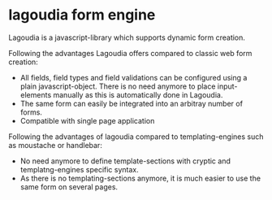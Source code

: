 lagoudia form engine
====================

Lagoudia is a javascript-library which supports dynamic form creation.

Following the advantages Lagoudia offers compared to classic web form creation:
* All fields, field types and field validations can be configured using a plain javascript-object. There is no need anymore to place input-elements manually as this is automatically done in Lagoudia.
* The same form can easily be integrated into an arbitray number of forms.
* Compatible with single page application


Following the advantages of lagoudia compared to templating-engines such as moustache or handlebar:
* No need anymore to define template-sections with cryptic and templatng-engines specific syntax.
* As there is no templating-sections anymore, it is much easier to use the same form on several pages.
